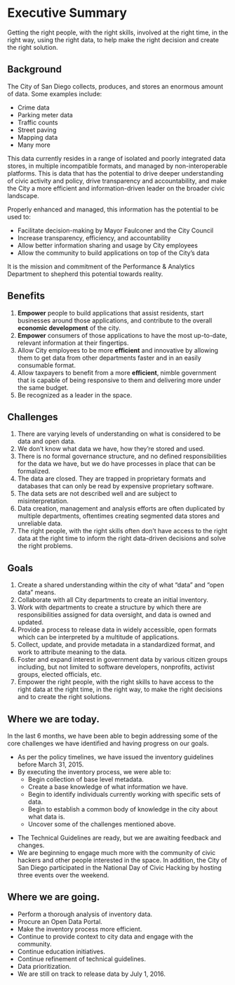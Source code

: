 # Executive Summary

Getting the right people, with the right skills, involved at the right time, in the right way, using the right data, to help make the right decision and create the right solution.

## Background
The City of San Diego collects, produces, and stores an enormous amount of data. Some examples include:

* Crime data
* Parking meter data
* Traffic counts
* Street paving
* Mapping data
* Many more

This data currently resides in a range of isolated and poorly integrated data stores, in multiple incompatible formats, and managed by non-interoperable platforms. This is data that has the potential to drive deeper understanding of civic activity and policy, drive transparency and accountability, and make the City a more efficient and information-driven leader on the broader civic landscape.

Properly enhanced and managed, this information has the potential to be used to:

* Facilitate decision-making by Mayor Faulconer and the City Council
* Increase transparency, efficiency, and accountability
* Allow better information sharing and usage by City employees
* Allow the community to build applications on top of the City’s data

It is the mission and commitment of the Performance & Analytics Department to shepherd this potential towards reality. 


## Benefits
1. **Empower** people to build applications that assist residents, start businesses around those applications, and contribute to the overall **economic development** of the city.
2. **Empower** consumers of those applications to have the most up-to-date, relevant information at their fingertips.
3. Allow City employees to be more **efficient** and innovative by allowing them to get data from other departments faster and in an easily consumable format.
4. Allow taxpayers to benefit from a more **efficient**, nimble government that is capable of being responsive to them and delivering more under the same budget.
5. Be recognized as a leader in the space.


## Challenges
1. There are varying levels of understanding on what is considered to be data and open data.
2. We don’t know what data we have, how they’re stored and used.
3. There is no formal governance structure, and no defined responsibilities for the data we have, but we do have processes in place that can be formalized.
4. The data are closed. They are trapped in proprietary formats and databases that can only be read by expensive proprietary software.
5. The data sets are not described well and are subject to misinterpretation. 
6. Data creation, management and analysis efforts are often duplicated by multiple departments, oftentimes creating segmented data stores and unreliable data.
7. The right people, with the right skills often don’t have access to the right data at the right time to inform the right data-driven decisions and solve the right problems.

## Goals
1. Create a shared understanding within the city of what “data” and “open data” means.
2. Collaborate with all City departments to create an initial inventory.
3. Work with departments to create a structure by which there are responsibilities assigned for data oversight, and data is owned and updated.
4. Provide a process to release data in widely accessible, open formats which can be interpreted by a multitude of applications.
5. Collect, update, and provide metadata in a standardized format, and work to attribute meaning to the data.
6. Foster and expand interest in government data by various citizen groups including, but not limited to software developers, nonprofits, activist groups, elected officials, etc.
7. Empower the right people, with the right skills to have access to the right data at the right time, in the right way, to make the right decisions and to create the right solutions.

## Where we are today.
In the last 6 months, we have been able to begin addressing some of the core challenges we have identified and having progress on our goals.  

* As per the policy timelines, we have issued the inventory guidelines before March 31, 2015.
* By executing the inventory process, we were able to:
    * Begin collection of base level metadata.
    * Create a base knowledge of what information we have.
    * Begin to identify individuals currently working with specific sets of data. 
    * Begin to establish a common body of knowledge in the city about what data is.
    * Uncover some of the challenges mentioned above.
+ The Technical Guidelines are ready, but we are awaiting feedback and changes.
+ We are beginning to engage much more with the community of civic hackers and other people interested in the space.  In addition, the City of San Diego participated in the National Day of Civic Hacking by hosting three events over the weekend.  


## Where we are going.
* Perform a thorough analysis of inventory data.
* Procure an Open Data Portal.
* Make the inventory process more efficient.
* Continue to provide context to city data and engage with the community.
* Continue education initiatives.
* Continue refinement of technical guidelines.
* Data prioritization.
* We are still on track to release data by July 1, 2016.


